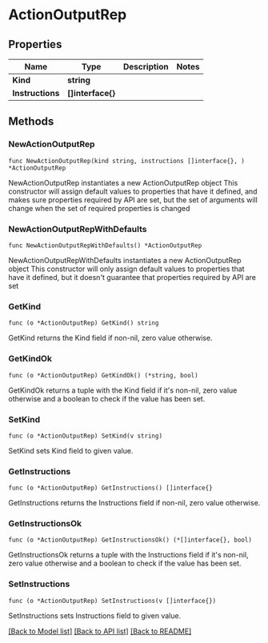 # ActionOutputRep

## Properties

Name | Type | Description | Notes
------------ | ------------- | ------------- | -------------
**Kind** | **string** |  | 
**Instructions** | **[]interface{}** |  | 

## Methods

### NewActionOutputRep

`func NewActionOutputRep(kind string, instructions []interface{}, ) *ActionOutputRep`

NewActionOutputRep instantiates a new ActionOutputRep object
This constructor will assign default values to properties that have it defined,
and makes sure properties required by API are set, but the set of arguments
will change when the set of required properties is changed

### NewActionOutputRepWithDefaults

`func NewActionOutputRepWithDefaults() *ActionOutputRep`

NewActionOutputRepWithDefaults instantiates a new ActionOutputRep object
This constructor will only assign default values to properties that have it defined,
but it doesn't guarantee that properties required by API are set

### GetKind

`func (o *ActionOutputRep) GetKind() string`

GetKind returns the Kind field if non-nil, zero value otherwise.

### GetKindOk

`func (o *ActionOutputRep) GetKindOk() (*string, bool)`

GetKindOk returns a tuple with the Kind field if it's non-nil, zero value otherwise
and a boolean to check if the value has been set.

### SetKind

`func (o *ActionOutputRep) SetKind(v string)`

SetKind sets Kind field to given value.


### GetInstructions

`func (o *ActionOutputRep) GetInstructions() []interface{}`

GetInstructions returns the Instructions field if non-nil, zero value otherwise.

### GetInstructionsOk

`func (o *ActionOutputRep) GetInstructionsOk() (*[]interface{}, bool)`

GetInstructionsOk returns a tuple with the Instructions field if it's non-nil, zero value otherwise
and a boolean to check if the value has been set.

### SetInstructions

`func (o *ActionOutputRep) SetInstructions(v []interface{})`

SetInstructions sets Instructions field to given value.



[[Back to Model list]](../README.md#documentation-for-models) [[Back to API list]](../README.md#documentation-for-api-endpoints) [[Back to README]](../README.md)


